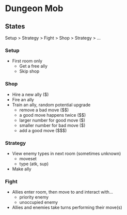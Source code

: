 # Dungeon Mob

## States

Setup > Strategy > Fight > Shop > Strategy > ...

### Setup

- First room only
    - Get a free ally
    - Skip shop

### Shop

- Hire a new ally ($)
- Fire an ally
- Train an ally, random potential upgrade
    - remove a bad move ($$)
    - a good move happens twice ($$)
    - larger number for good move ($)
    - smaller number for bad move ($)
    - add a good move ($$$)

### Strategy

- View enemy types in next room (sometimes unknown)
    - moveset
    - type (atk, sup)
- Make ally 

### Fight

- Allies enter room, then move to and interact with...
    - priority enemy
    - unoccupied enemy
- Allies and enemies take turns performing their move(s)